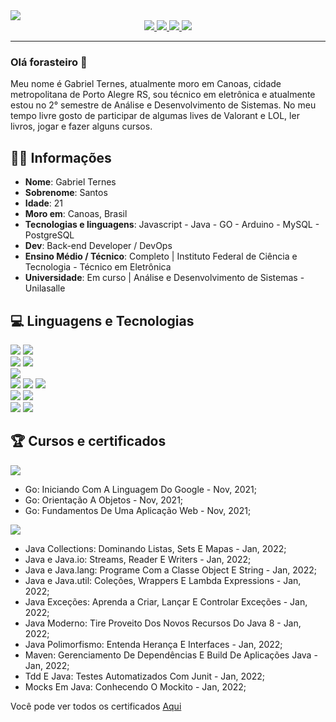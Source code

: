 <img src="http://clubedosgeeks.com.br/wp-content/uploads/2016/01/dormrm.gif" />

<div align="center">
    <a target='_blank' href="https://twitter.com/GabrielTernes2">
        <img src="https://img.shields.io/badge/Twitter-1DA1F2?style=for-the-badge&logo=twitter&logoColor=white">
    </a>
    <a target='_blank' href="https://www.linkedin.com/in/gabrielternes/">
        <img src="https://img.shields.io/badge/LinkedIn-0077B5?style=for-the-badge&logo=linkedin&logoColor=white">
    </a>
  <a target='_blank' href="https://gabrielternes.vercel.app/">
        <img src="https://img.shields.io/badge/website-000000?style=for-the-badge&logo=About.me&logoColor=white">
    </a>
    </a>
  <a target='_blank' href="https://www.hackerrank.com/santos_tgabriel">
        <img src="https://img.shields.io/badge/-Hackerrank-2EC866?style=for-the-badge&logo=HackerRank&logoColor=white">
    </a>
</div>

<hr>

### Olá forasteiro 🤠

Meu nome é Gabriel Ternes, atualmente moro em Canoas, cidade metropolitana de Porto Alegre RS, sou técnico em eletrônica e atualmente estou no 2° semestre de Análise e Desenvolvimento de Sistemas. No meu tempo livre gosto de participar de algumas lives de Valorant e LOL, ler livros, jogar e fazer alguns cursos.

## 🖖🏽 Informações

* **Nome**: Gabriel Ternes
* **Sobrenome**: Santos
* **Idade**: 21
* **Moro em**: Canoas, Brasil
* **Tecnologias e linguagens**: Javascript - Java - GO - Arduino - MySQL - PostgreSQL
* **Dev**: Back-end Developer / DevOps
* **Ensino Médio / Técnico**: Completo | Instituto Federal de Ciência e Tecnologia - Técnico em Eletrônica
* **Universidade**: Em curso | Análise e Desenvolvimento de Sistemas - Unilasalle

## 💻 Linguagens e Tecnologias
<img src="https://img.shields.io/badge/C%23-239120?style=for-the-badge&logo=c-sharp&logoColor=white" /> <img src="https://img.shields.io/badge/.NET-5C2D91?style=for-the-badge&logo=.net&logoColor=white" /> <br>
<img src="https://img.shields.io/badge/Java-ED8B00?style=for-the-badge&logo=java&logoColor=white" /> <img src="https://img.shields.io/badge/Spring-6DB33F?style=for-the-badge&logo=spring&logoColor=white" /> <br> <img src="https://img.shields.io/badge/Go-00ADD8?style=for-the-badge&logo=go&logoColor=white" /> <br> <img src="https://img.shields.io/badge/JavaScript-323330?style=for-the-badge&logo=javascript&logoColor=F7DF1E" /> <img src="https://img.shields.io/badge/HTML5-E34F26?style=for-the-badge&logo=html5&logoColor=white" /> <img src="https://img.shields.io/badge/CSS3-1572B6?style=for-the-badge&logo=css3&logoColor=white" /> <br> <img src="https://img.shields.io/badge/C-00599C?style=for-the-badge&logo=c&logoColor=white" /> <img src="https://img.shields.io/badge/Arduino-00979D?style=for-the-badge&logo=Arduino&logoColor=white" /> <br> <img src="https://img.shields.io/badge/MySQL-005C84?style=for-the-badge&logo=mysql&logoColor=white" /> <img src="https://img.shields.io/badge/PostgreSQL-316192?style=for-the-badge&logo=postgresql&logoColor=white" />


## 🏆 Cursos e certificados

<img src="https://img.shields.io/badge/Go-00ADD8?style=for-the-badge&logo=go&logoColor=white" />

- Go: Iniciando Com A Linguagem Do Google - Nov, 2021;
- Go: Orientação A Objetos - Nov, 2021;
- Go: Fundamentos De Uma Aplicação Web - Nov, 2021;

<img src="https://img.shields.io/badge/Java-ED8B00?style=for-the-badge&logo=java&logoColor=white" />

- Java Collections: Dominando Listas, Sets E Mapas - Jan, 2022;
- Java e Java.io: Streams, Reader E Writers - Jan, 2022;
- Java e Java.lang: Programe Com a Classe Object E String - Jan, 2022;
- Java e Java.util: Coleções, Wrappers E Lambda Expressions - Jan, 2022;
- Java Exceções: Aprenda a Criar, Lançar E Controlar Exceções - Jan, 2022;
- Java Moderno: Tire Proveito Dos Novos Recursos Do Java 8 - Jan, 2022;
- Java Polimorfismo: Entenda Herança E Interfaces - Jan, 2022;
- Maven: Gerenciamento De Dependências E Build De Aplicações Java - Jan, 2022;
- Tdd E Java: Testes Automatizados Com Junit - Jan, 2022;
- Mocks Em Java: Conhecendo O Mockito - Jan, 2022;

Você pode ver todos os certificados [Aqui](https://cursos.alura.com.br/user/santos-tgabriel)
